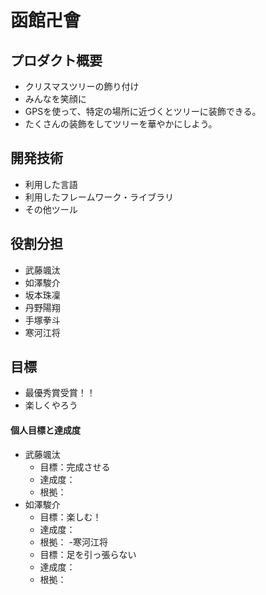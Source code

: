 # 函館卍會

## プロダクト概要
 - クリスマスツリーの飾り付け
 - みんなを笑顔に
 - GPSを使って、特定の場所に近づくとツリーに装飾できる。
 - たくさんの装飾をしてツリーを華やかにしよう。

## 開発技術
 - 利用した言語
 - 利用したフレームワーク・ライブラリ
 - その他ツール

## 役割分担
 - 武藤颯汰
 - 如澤駿介
 - 坂本珠凜
 - 丹野陽翔
 - 手塚拳斗
 - 寒河江将

## 目標
 - 最優秀賞受賞！！
 - 楽しくやろう

#### 個人目標と達成度
 - 武藤颯汰
     - 目標：完成させる
     - 達成度：
     - 根拠：
 - 如澤駿介
     - 目標：楽しむ！
     - 達成度：
     - 根拠：
-寒河江将
     - 目標：足を引っ張らない
     - 達成度：
     - 根拠：
